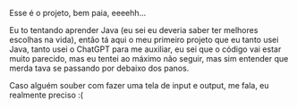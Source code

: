Esse é o projeto, bem paia, eeeehh...

Eu to tentando aprender Java (eu sei eu deveria saber ter melhores escolhas na vida), então tá aqui o meu primeiro projeto que eu tanto usei Java, tanto usei o ChatGPT para me auxiliar,
eu sei que o código vai estar muito parecido, mas eu tentei ao máximo não seguir, mas sim entender que merda tava se passando por debaixo dos panos.

Caso alguém souber com fazer uma tela de input e output, me fala, eu realmente preciso :(
